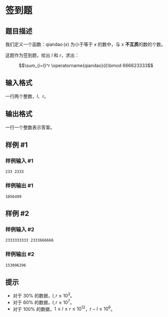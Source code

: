 # 签到题

## 题目描述

我们定义一个函数：$\operatorname{qiandao}(x)$ 为小于等于 $x$ 的数中，与 $x$ **不互质**的数的个数。

这题作为签到题，给出 $l$ 和 $r$，求出：

$$\sum_{i=l}^r \operatorname{qiandao}(i)\bmod 666623333$$


## 输入格式

一行两个整数，$l$、$r$。


## 输出格式

一行一个整数表示答案。


## 样例 #1

### 样例输入 #1
```
233 2333
```

### 样例输出 #1

```
1056499
```

## 样例 #2

### 样例输入 #2
```
2333333333 2333666666
```

### 样例输出 #2

```
153096296
```

## 提示

- 对于 $30\%$ 的数据，$l,r\leq 10^3$。
- 对于 $60\%$ 的数据，$l,r\leq 10^7$。
- 对于 $100\%$ 的数据，$1 \leq l \leq r \leq 10^{12}$，$r-l \leq 10^6$。

